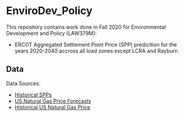 # EnviroDev_Policy

This repository contains work done in Fall 2020 for Environmental Development and Policy (LAW379M):
+ ERCOT Aggregated Settlement Point Price (SPP) predicition for the years 2020-2040 accross all load zones except LCRA and Rayburn

## Data
Data Sources:
+ [Historical SPPs](http://mis.ercot.com/misapp/GetReports.do?reportTypeId=13061&reportTitle=Historical%20RTM%20Load%20Zone%20and%20Hub%20Prices&showHTMLView=&mimicKey)
+ [US Natural Gas Price Forecasts](https://www.eia.gov/outlooks/aeo/data/browser/#/?id=13-AEO2018&cases=ref2018&sourcekey=0)
+ [Historical US Natural Gas Price](https://www.eia.gov/dnav/ng/hist/n3035us3A.htm)

